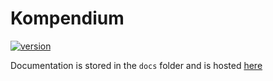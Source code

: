 # Kompendium

[![version](https://img.shields.io/maven-central/v/io.bkbn/kompendium-core?style=flat-square)](https://search.maven.org/search?q=io.bkbn%20kompendium)

Documentation is stored in the `docs` folder and is hosted [here](https://bkbn.gitbook.io/kompendium)

